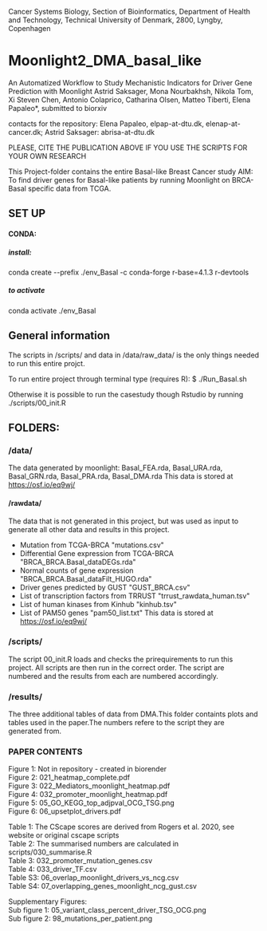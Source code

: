 
Cancer Systems Biology, Section of Bioinformatics, Department of Health and Technology, Technical University of Denmark, 2800, Lyngby, Copenhagen

# Moonlight2_DMA_basal_like


An Automatized Workflow to Study Mechanistic Indicators for Driver Gene Prediction with Moonlight
Astrid Saksager, Mona Nourbakhsh, Nikola Tom, Xi Steven Chen, Antonio Colaprico, Catharina Olsen, Matteo Tiberti, Elena Papaleo*, submitted to biorxiv


contacts for the repository: Elena Papaleo, elpap-at-dtu.dk, elenap-at-cancer.dk; Astrid Saksager: abrisa-at-dtu.dk


PLEASE, CITE THE PUBLICATION ABOVE IF YOU USE THE SCRIPTS FOR YOUR OWN RESEARCH

This Project-folder contains the entire Basal-like Breast Cancer study
AIM: To find driver genes for Basal-like patients by running Moonlight on BRCA-Basal specific data from TCGA.

## SET UP 

#### CONDA:
##### install:
conda create --prefix ./env_Basal -c conda-forge r-base=4.1.3 r-devtools
##### to activate
conda activate ./env_Basal

## General information

The scripts in /scripts/ and data in /data/raw_data/ is the only things needed to run this entire projct.

To run entire project through terminal type (requires R): 
$ ./Run_Basal.sh               

Otherwise it is possible to run the casestudy though Rstudio by running ./scripts/00_init.R

## FOLDERS:

### /data/
The data generated by moonlight:
Basal_FEA.rda, Basal_URA.rda, Basal_GRN.rda, Basal_PRA.rda, Basal_DMA.rda
This data is stored at https://osf.io/eq9wj/

#### /rawdata/
The data that is not generated in this project, but was used as input to generate all other data and results in this project. 
* Mutation from TCGA-BRCA "mutations.csv"
* Differential Gene expression from TCGA-BRCA "BRCA_BRCA.Basal_dataDEGs.rda"
* Normal counts of gene expression "BRCA_BRCA.Basal_dataFilt_HUGO.rda"
* Driver genes predicted by GUST "GUST_BRCA.csv"
* List of transcription factors from TRRUST "trrust_rawdata_human.tsv"
* List of human kinases from Kinhub "kinhub.tsv"
* List of PAM50 genes "pam50_list.txt"
This data is stored at https://osf.io/eq9wj/

### /scripts/
The script 00_init.R loads and checks the prirequirements to run this project.
All scripts are then run in the correct order.
The script are numbered and the results from each are numbered accordingly.

### /results/
The three additional tables of data from DMA.This folder containts plots and tables used in the paper.The numbers refere to the script they are generated from.

### PAPER CONTENTS 


Figure 1: Not in repository - created in biorender  
Figure 2: 021_heatmap_complete.pdf  
Figure 3: 022_Mediators_moonlight_heatmap.pdf  
Figure 4: 032_promoter_moonlight_heatmap.pdf  
Figure 5: 05_GO_KEGG_top_adjpval_OCG_TSG.png  
Figure 6: 06_upsetplot_drivers.pdf  

Table 1: The CScape scores are derived from Rogers et al. 2020, see  website or original cscape scripts  
Table 2: The summarised numbers are calculated in scripts/030_summarise.R  
Table 3: 032_promoter_mutation_genes.csv  
Table 4: 033_driver_TF.csv  
Table S3: 06_overlap_moonlight_drivers_vs_ncg.csv  
Table S4: 07_overlapping_genes_moonlight_ncg_gust.csv  

Supplementary Figures:  
Sub figure 1: 05_variant_class_percent_driver_TSG_OCG.png  
Sub figure 2: 98_mutations_per_patient.png  
